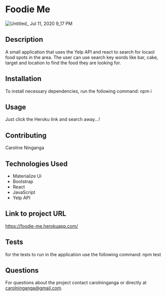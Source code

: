 # Foodie Me 

![Untitled_ Jul 11, 2020 9_17 PM](https://user-images.githubusercontent.com/33443452/87236878-7ad0e580-c3bc-11ea-87a8-f9298ed61ce0.gif)

## Description
A small application that uses the Yelp API and react to search for locaol food spots in the area. The user can use search key words like bar, cake, target and location to find the food they are looking for.

## Installation

To install necessary dependencies, run the following command:
npm i

## Usage
Just click the Heroku link and search away...!

## Contributing 
Caroline Ninganga

## Technologies Used
- Materialize Ui
- Bootstrap
- React
- JavaScript
- Yelp API


## Link to project URL
https://foodie-me.herokuapp.com/

## Tests

for the tests to run in the application use the following command:
npm test

## Questions

For questions about the project contact carolninganga or directly at carolninganga@gmail.com.

